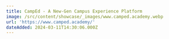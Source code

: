 ```yaml
---
title: CampEd - A New-Gen Campus Experience Platform
image: /src/content/showcase/_images/www.camped.academy.webp
url: 'https://www.camped.academy/'
dateAdded: 2024-03-11T14:30:06.000Z
---
```


